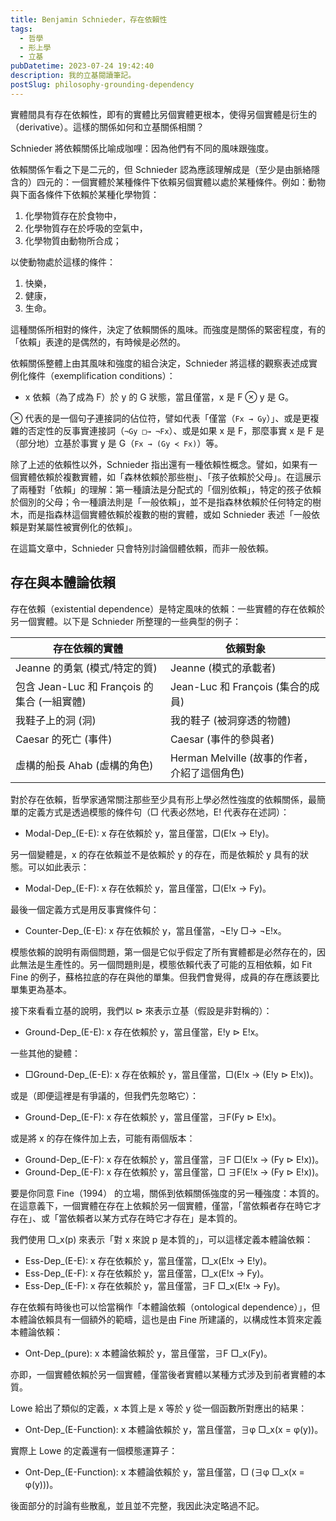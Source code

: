 ```yaml
---
title: Benjamin Schnieder，存在依賴性
tags:
  - 哲學
  - 形上學
  - 立基
pubDatetime: 2023-07-24 19:42:40
description: 我的立基閱讀筆記。
postSlug: philosophy-grounding-dependency
---
```


實體間具有存在依賴性，即有的實體比另個實體更根本，使得另個實體是衍生的（derivative）。這樣的關係如何和立基關係相關？

Schnieder 將依賴關係比喻成咖哩：因為他們有不同的風味跟強度。

依賴關係乍看之下是二元的，但 Schnieder 認為應該理解成是（至少是由脈絡隱含的）四元的：一個實體於某種條件下依賴另個實體以處於某種條件。例如：動物與下面各條件下依賴於某種化學物質：

1. 化學物質存在於食物中，
2. 化學物質存在於呼吸的空氣中，
3. 化學物質由動物所合成；

以使動物處於這樣的條件：

1. 快樂，
2. 健康，
3. 生命。

這種關係所相對的條件，決定了依賴關係的風味。而強度是關係的緊密程度，有的「依賴」表達的是偶然的，有時候是必然的。

依賴關係整體上由其風味和強度的組合決定，Schnieder 將這樣的觀察表述成實例化條件（exemplification conditions）：

- x 依賴（為了成為 F）於 y 的 G 狀態，當且僅當，x 是 F ⊗ y 是 G。

⊗ 代表的是一個句子連接詞的佔位符，譬如代表「僅當（`Fx → Gy`）」、或是更複雜的否定性的反事實連接詞（`¬Gy □→ ¬Fx`）、或是如果 x 是 F，那麼事實 x 是 F 是（部分地）立基於事實 y 是 G（`Fx → (Gy ≺ Fx)`）等。

除了上述的依賴性以外，Schnieder 指出還有一種依賴性概念。譬如，如果有一個實體依賴於複數實體，如「森林依賴於那些樹」、「孩子依賴於父母」。在這展示了兩種對「依賴」的理解：第一種讀法是分配式的「個別依賴」，特定的孩子依賴於個別的父母；令一種讀法則是「一般依賴」，並不是指森林依賴於任何特定的樹木，而是指森林這個實體依賴於複數的樹的實體，或如 Schnieder 表述「一般依賴是對某屬性被實例化的依賴」。

在這篇文章中，Schnieder 只會特別討論個體依賴，而非一般依賴。

## 存在與本體論依賴

存在依賴（existential dependence）是特定風味的依賴：一些實體的存在依賴於另一個實體。以下是 Schnieder 所整理的一些典型的例子：

| 存在依賴的實體                              | 依賴對象                                     |
| ------------------------------------------- | -------------------------------------------- |
| Jeanne 的勇氣 (模式/特定的質)               | Jeanne (模式的承載者)                        |
| 包含 Jean-Luc 和 François 的集合 (一組實體) | Jean-Luc 和 François (集合的成員)            |
| 我鞋子上的洞 (洞)                           | 我的鞋子 (被洞穿透的物體)                    |
| Caesar 的死亡 (事件)                        | Caesar (事件的參與者)                        |
| 虛構的船長 Ahab (虛構的角色)                | Herman Melville (故事的作者，介紹了這個角色) |

對於存在依賴，哲學家通常關注那些至少具有形上學必然性強度的依賴關係，最簡單的定義方式是透過模態的條件句（□ 代表必然地，E! 代表存在述詞）：

- Modal-Dep\_(E-E): x 存在依賴於 y，當且僅當，□(E!x → E!y)。

另一個變體是，x 的存在依賴並不是依賴於 y 的存在，而是依賴於 y 具有的狀態。可以如此表示：

- Modal-Dep\_(E-F): x 存在依賴於 y，當且僅當，□(E!x → Fy)。

最後一個定義方式是用反事實條件句：

- Counter-Dep\_(E-E): x 存在依賴於 y，當且僅當，¬E!y □→ ¬E!x。

模態依賴的說明有兩個問題，第一個是它似乎假定了所有實體都是必然存在的，因此無法是生產性的。另一個問題則是，模態依賴代表了可能的互相依賴，如 Fit Fine 的例子，蘇格拉底的存在與他的單集。但我們會覺得，成員的存在應該要比單集更為基本。

接下來看看立基的說明，我們以 ⊳ 來表示立基（假設是非對稱的）：

- Ground-Dep\_(E-E): x 存在依賴於 y，當且僅當，E!y ⊳ E!x。

一些其他的變體：

- □Ground-Dep\_(E-E): x 存在依賴於 y，當且僅當，□(E!x → (E!y ⊳ E!x))。

或是（即便這裡是有爭議的，但我們先忽略它）：

- Ground-Dep\_(E-F): x 存在依賴於 y，當且僅當，∃F(Fy ⊳ E!x)。

或是將 x 的存在條件加上去，可能有兩個版本：

- Ground-Dep\_(E-F): x 存在依賴於 y，當且僅當，∃F □(E!x → (Fy ⊳ E!x))。
- Ground-Dep\_(E-F): x 存在依賴於 y，當且僅當，□ ∃F(E!x → (Fy ⊳ E!x))。

要是你同意 Fine（1994） 的立場，關係到依賴關係強度的另一種強度：本質的。在這意義下，一個實體在存在上依賴於另一個實體，僅當，「當依賴者存在時它才存在」、或「當依賴者以某方式存在時它才存在」是本質的。

我們使用 □_x(p) 來表示「對 x 來說 p 是本質的」，可以這樣定義本體論依賴：

- Ess-Dep\_(E-E): x 存在依賴於 y，當且僅當，□_x(E!x → E!y)。
- Ess-Dep\_(E-F): x 存在依賴於 y，當且僅當，□_x(E!x → Fy)。
- Ess-Dep\_(E-F): x 存在依賴於 y，當且僅當，∃F □_x(E!x → Fy)。

存在依賴有時後也可以恰當稱作「本體論依賴（ontological dependence）」，但本體論依賴具有一個額外的範疇，這也是由 Fine 所建議的，以構成性本質來定義本體論依賴：

- Ont-Dep\_(pure): x 本體論依賴於 y，當且僅當，∃F □_x(Fy)。

亦即，一個實體依賴於另一個實體，僅當後者實體以某種方式涉及到前者實體的本質。

Lowe 給出了類似的定義，x 本質上是 x 等於 y 從一個函數所對應出的結果：

- Ont-Dep\_(E-Function): x 本體論依賴於 y，當且僅當，∃φ □_x(x = φ(y))。

實際上 Lowe 的定義還有一個模態運算子：

- Ont-Dep\_(E-Function): x 本體論依賴於 y，當且僅當，□ (∃φ □_x(x = φ(y)))。

後面部分的討論有些散亂，並且並不完整，我因此決定略過不記。
